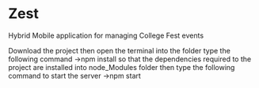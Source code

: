 # Zest
Hybrid Mobile application for managing College Fest events

Download the project then open the terminal into the folder
type the following command
  ->npm install 
so that the dependencies required to the project are installed into node_Modules folder
then type the following command to start the server
  ->npm start
